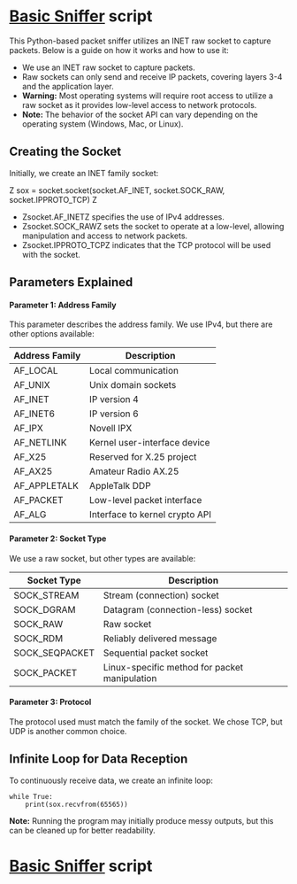 # [Basic Sniffer](https://github.com/CarterPry/PacketSniffer/blob/main/basicSniffer.py) script

This Python-based packet sniffer utilizes an INET raw socket to capture packets. Below is a guide on how it works and how to use it:

- We use an INET raw socket to capture packets.
- Raw sockets can only send and receive IP packets, covering layers 3-4 and the application layer.
- **Warning:** Most operating systems will require root access to utilize a raw socket as it provides low-level access to network protocols.
- **Note:** The behavior of the socket API can vary depending on the operating system (Windows, Mac, or Linux).

## Creating the Socket

Initially, we create an INET family socket:

Z
sox = socket.socket(socket.AF_INET, socket.SOCK_RAW, socket.IPPROTO_TCP)
Z

- Zsocket.AF_INETZ specifies the use of IPv4 addresses.
- Zsocket.SOCK_RAWZ sets the socket to operate at a low-level, allowing manipulation and access to network packets.
- Zsocket.IPPROTO_TCPZ indicates that the TCP protocol will be used with the socket.

## Parameters Explained

#### Parameter 1: Address Family

This parameter describes the address family. We use IPv4, but there are other options available:


| Address Family   | Description                             |
|------------------|-----------------------------------------|
| AF_LOCAL         | Local communication                     |
| AF_UNIX          | Unix domain sockets                     |
| AF_INET          | IP version 4                            |
| AF_INET6         | IP version 6                            |
| AF_IPX           | Novell IPX                              |
| AF_NETLINK       | Kernel user-interface device            |
| AF_X25           | Reserved for X.25 project               |
| AF_AX25          | Amateur Radio AX.25                     |
| AF_APPLETALK     | AppleTalk DDP                           |
| AF_PACKET        | Low-level packet interface              |
| AF_ALG           | Interface to kernel crypto API          |


#### Parameter 2: Socket Type
We use a raw socket, but other types are available:

| Socket Type      | Description                                   |
|------------------|-----------------------------------------------|
| SOCK_STREAM      | Stream (connection) socket                    |
| SOCK_DGRAM       | Datagram (connection-less) socket             |
| SOCK_RAW         | Raw socket                                    |
| SOCK_RDM         | Reliably delivered message                    |
| SOCK_SEQPACKET   | Sequential packet socket                      |
| SOCK_PACKET      | Linux-specific method for packet manipulation |


#### Parameter 3: Protocol
The protocol used must match the family of the socket. We chose TCP, but UDP is another common choice.

## Infinite Loop for Data Reception
To continuously receive data, we create an infinite loop:
```
while True:
    print(sox.recvfrom(65565))
```

**Note:** Running the program may initially produce messy outputs, but this can be cleaned up for better readability.

# [Basic Sniffer](https://github.com/CarterPry/PacketSniffer/blob/main/parsingSniffer.py) script
